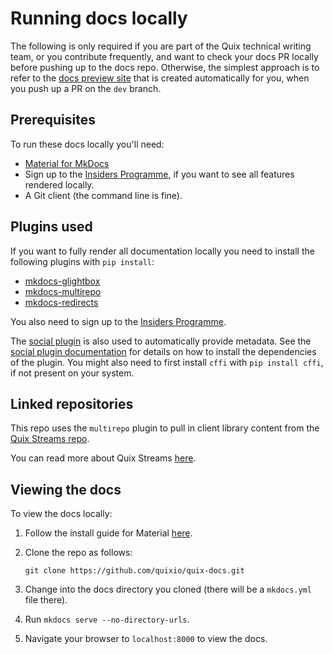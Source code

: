 # Running docs locally

The following is only required if you are part of the Quix technical writing team, or you contribute frequently, and want to check your docs PR locally before pushing up to the docs repo. Otherwise, the simplest approach is to refer to the [docs preview site](./README.md#docs-preview-site) that is created automatically for you, when you push up a PR on the `dev` branch.

## Prerequisites

To run these docs locally you'll need:

* [Material for MkDocs](https://squidfunk.github.io/mkdocs-material/)
* Sign up to the [Insiders Programme](https://squidfunk.github.io/mkdocs-material/insiders/), if you want to see all features rendered locally.
* A Git client (the command line is fine).

## Plugins used

If you want to fully render all documentation locally you need to install the following plugins with `pip install`:

* [mkdocs-glightbox](https://pypi.org/project/mkdocs-glightbox/0.1.0/)
* [mkdocs-multirepo](https://pypi.org/project/mkdocs-multirepo/)
* [mkdocs-redirects](https://pypi.org/project/mkdocs-redirects/)

You also need to sign up to the [Insiders Programme](https://squidfunk.github.io/mkdocs-material/insiders/).

The [social plugin](https://squidfunk.github.io/mkdocs-material/setup/setting-up-social-cards/) is also used to automatically provide metadata. See the [social plugin documentation](https://squidfunk.github.io/mkdocs-material/setup/setting-up-social-cards/) for details on how to install the dependencies of the plugin. You might also need to first install `cffi` with `pip install cffi`, if not present on your system.

## Linked repositories

This repo uses the `multirepo` plugin to pull in client library content from the [Quix Streams repo](https://github.com/quixio/quix-streams). 

You can read more about Quix Streams [here](https://github.com/quixio/quix-streams/blob/main/README.md).

## Viewing the docs

To view the docs locally:

1. Follow the install guide for Material [here](https://squidfunk.github.io/mkdocs-material/getting-started/).
2. Clone the repo as follows:

   ```
   git clone https://github.com/quixio/quix-docs.git
   ```
3. Change into the docs directory you cloned (there will be a `mkdocs.yml` file there). 
4. Run `mkdocs serve --no-directory-urls`.
5. Navigate your browser to `localhost:8000` to view the docs.
